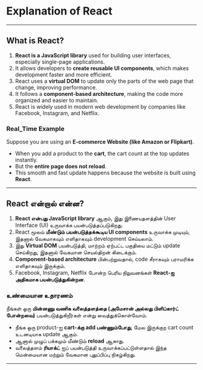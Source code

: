 # Explanation of React

---

## What is React?

1. **React is a JavaScript library** used for building user interfaces, especially single-page applications.  
2. It allows developers to **create reusable UI components**, which makes development faster and more efficient.  
3. React uses a **virtual DOM** to update only the parts of the web page that change, improving performance.  
4. It follows a **component-based architecture**, making the code more organized and easier to maintain.  
5. React is widely used in modern web development by companies like Facebook, Instagram, and Netflix.  

### Real_Time Example
Suppose you are using an **E-commerce Website (like Amazon or Flipkart)**.  
- When you add a product to the **cart**, the cart count at the top updates instantly.  
- But the **entire page does not reload**.  
- This smooth and fast update happens because the website is built using **React**.  

---

## React என்றால் என்ன?

1. **React என்பது JavaScript library** ஆகும், இது இணையதளத்தின் User Interface (UI) உருவாக்க பயன்படுத்தப்படுகிறது.  
2. React மூலம் **மீண்டும் பயன்படுத்தக்கூடிய UI components** உருவாக்க முடியும், இதனால் வேகமாகவும் எளிதாகவும் development செய்யலாம்.  
3. இது **Virtual DOM** பயன்படுத்தி, மாற்றம் ஏற்பட்ட பகுதியை மட்டும் update செய்கிறது, இதனால் வேகமான செயல்திறன் கிடைக்கும்.  
4. **Component-based architecture** பின்பற்றுவதால், code சீராகவும் பராமரிக்க எளிதாகவும் இருக்கும்.  
5. Facebook, Instagram, Netflix போன்ற பெரிய நிறுவனங்கள் **React-ஐ அதிகமாக பயன்படுத்துகின்றன**.  

### உண்மையான உதாரணம்
நீங்கள் ஒரு **மின்னணு வணிக வலைத்தளத்தை (அமேசான் அல்லது பிளிப்கார்ட் போன்றவை)** பயன்படுத்துகிறீர்கள் என்று வைத்துக்கொள்வோம்.
- நீங்க ஒரு product-ஐ **cart-க்கு add பண்ணும்போது**, மேல இருக்குற cart count உடனடியாக update ஆகும்.  
- ஆனால் முழுப் பக்கமும் மீண்டும் **reload** ஆகாது.
- வலைத்தளம் **ரியாக்ட்** ஐப் பயன்படுத்தி உருவாக்கப்பட்டுள்ளதால் இந்த மென்மையான மற்றும் வேகமான புதுப்பிப்பு நிகழ்கிறது.

---
